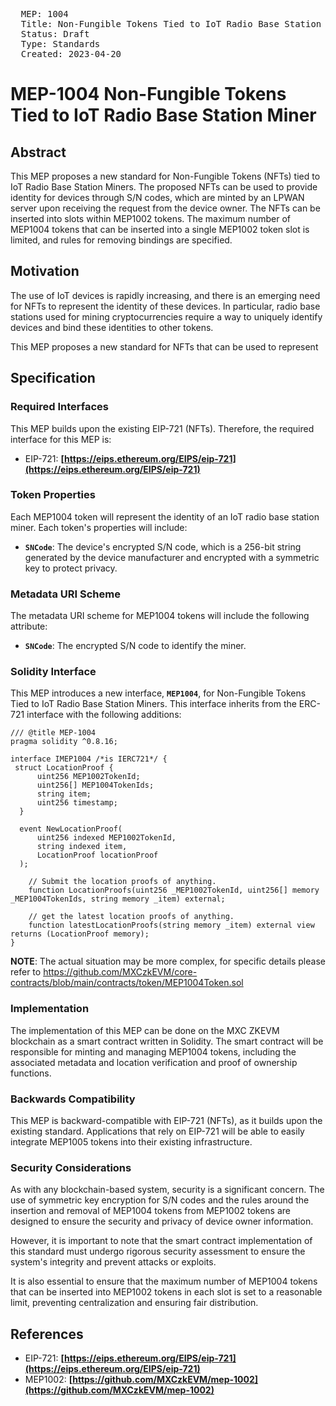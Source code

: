 <pre>
  MEP: 1004
  Title: Non-Fungible Tokens Tied to IoT Radio Base Station Miner
  Status: Draft
  Type: Standards
  Created: 2023-04-20
</pre>

# MEP-1004 Non-Fungible Tokens Tied to IoT Radio Base Station Miner

## **Abstract**

This MEP proposes a new standard for Non-Fungible Tokens (NFTs) tied to IoT Radio Base Station Miners. The proposed NFTs can be used to provide identity for devices through S/N codes, which are minted by an LPWAN server upon receiving the request from the device owner. The NFTs can be inserted into slots within MEP1002 tokens. The maximum number of MEP1004 tokens that can be inserted into a single MEP1002 token slot is limited, and rules for removing bindings are specified.

## **Motivation**

The use of IoT devices is rapidly increasing, and there is an emerging need for NFTs to represent the identity of these devices. In particular, radio base stations used for mining cryptocurrencies require a way to uniquely identify devices and bind these identities to other tokens.

This MEP proposes a new standard for NFTs that can be used to represent

## **Specification**

### **Required Interfaces**

This MEP builds upon the existing EIP-721 (NFTs). Therefore, the required interface for this MEP is:

- EIP-721: **[https://eips.ethereum.org/EIPS/eip-721](https://eips.ethereum.org/EIPS/eip-721)**

### **Token Properties**

Each MEP1004 token will represent the identity of an IoT radio base station miner. Each token's properties will include:

- **`SNCode`**: The device's encrypted S/N code, which is a 256-bit string generated by the device manufacturer and encrypted with a symmetric key to protect privacy.

### **Metadata URI Scheme**

The metadata URI scheme for MEP1004 tokens will include the following attribute:

- **`SNCode`**: The encrypted S/N code to identify the miner.

### Solidity Interface

This MEP introduces a new interface, **`MEP1004`**, for Non-Fungible Tokens Tied to IoT Radio Base Station Miners. This interface inherits from the ERC-721 interface with the following additions:

```solidity
/// @title MEP-1004
pragma solidity ^0.8.16;

interface IMEP1004 /*is IERC721*/ {
 struct LocationProof {
      uint256 MEP1002TokenId;
      uint256[] MEP1004TokenIds;
      string item;
      uint256 timestamp;
  }

  event NewLocationProof(
      uint256 indexed MEP1002TokenId,
      string indexed item,
      LocationProof locationProof
  );

    // Submit the location proofs of anything.
    function LocationProofs(uint256 _MEP1002TokenId, uint256[] memory _MEP1004TokenIds, string memory _item) external;

    // get the latest location proofs of anything.
    function latestLocationProofs(string memory _item) external view returns (LocationProof memory);
}

```

**NOTE**: The actual situation may be more complex, for specific details please refer to https://github.com/MXCzkEVM/core-contracts/blob/main/contracts/token/MEP1004Token.sol

### **Implementation**

The implementation of this MEP can be done on the MXC ZKEVM blockchain as a smart contract written in Solidity. The smart contract will be responsible for minting and managing MEP1004 tokens, including the associated metadata and location verification and proof of ownership functions.

### **Backwards Compatibility**

This MEP is backward-compatible with EIP-721 (NFTs), as it builds upon the existing standard. Applications that rely on EIP-721 will be able to easily integrate MEP1005 tokens into their existing infrastructure.

### **Security Considerations**

As with any blockchain-based system, security is a significant concern. The use of symmetric key encryption for S/N codes and the rules around the insertion and removal of MEP1004 tokens from MEP1002 tokens are designed to ensure the security and privacy of device owner information.

However, it is important to note that the smart contract implementation of this standard must undergo rigorous security assessment to ensure the system's integrity and prevent attacks or exploits.

It is also essential to ensure that the maximum number of MEP1004 tokens that can be inserted into MEP1002 tokens in each slot is set to a reasonable limit, preventing centralization and ensuring fair distribution.

## **References**

- EIP-721: **[https://eips.ethereum.org/EIPS/eip-721](https://eips.ethereum.org/EIPS/eip-721)**
- MEP1002: **[https://github.com/MXCzkEVM/mep-1002](https://github.com/MXCzkEVM/mep-1002)**
